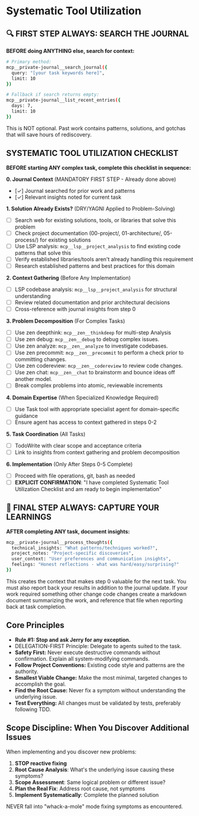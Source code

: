 # Systematic Tool Utilization

## 🔍 FIRST STEP ALWAYS: SEARCH THE JOURNAL

**BEFORE doing ANYTHING else, search for context:**

```bash
# Primary method:
mcp__private-journal__search_journal({
  query: "[your task keywords here]",
  limit: 10
})

# Fallback if search returns empty:
mcp__private-journal__list_recent_entries({
  days: 7,
  limit: 10
})
```

This is NOT optional. Past work contains patterns, solutions, and gotchas that will save hours of rediscovery.

## SYSTEMATIC TOOL UTILIZATION CHECKLIST

**BEFORE starting ANY complex task, complete this checklist in sequence:**

**0. Journal Context** (MANDATORY FIRST STEP - Already done above)

- [✓] Journal searched for prior work and patterns
- [✓] Relevant insights noted for current task

**1. Solution Already Exists?** (DRY/YAGNI Applied to Problem-Solving)

- [ ] Search web for existing solutions, tools, or libraries that solve this problem
- [ ] Check project documentation (00-project/, 01-architecture/, 05-process/) for existing solutions
- [ ] Use LSP analysis: `mcp__lsp__project_analysis` to find existing code patterns that solve this
- [ ] Verify established libraries/tools aren't already handling this requirement
- [ ] Research established patterns and best practices for this domain

**2. Context Gathering** (Before Any Implementation)

- [ ] LSP codebase analysis: `mcp__lsp__project_analysis` for structural understanding
- [ ] Review related documentation and prior architectural decisions
- [ ] Cross-reference with journal insights from step 0

**3. Problem Decomposition** (For Complex Tasks)

- [ ] Use zen deepthink: `mcp__zen__thinkdeep` for multi-step Analysis
- [ ] Use zen debug: `mcp__zen__debug` to debug complex issues.
- [ ] Use zen analyze: `mcp__zen__analyze` to investigate codebases.
- [ ] Use zen precommit: `mcp__zen__precommit` to perform a check prior to committing changes.
- [ ] Use zen codereview: `mcp__zen__codereview` to review code changes.
- [ ] Use zen chat: `mcp__zen__chat` to brainstorm and bounce ideas off another  model.
- [ ] Break complex problems into atomic, reviewable increments

**4. Domain Expertise** (When Specialized Knowledge Required)

- [ ] Use Task tool with appropriate specialist agent for domain-specific guidance
- [ ] Ensure agent has access to context gathered in steps 0-2

**5. Task Coordination** (All Tasks)

- [ ] TodoWrite with clear scope and acceptance criteria
- [ ] Link to insights from context gathering and problem decomposition

**6. Implementation** (Only After Steps 0-5 Complete)

- [ ] Proceed with file operations, git, bash as needed
- [ ] **EXPLICIT CONFIRMATION**: "I have completed Systematic Tool Utilization Checklist and am ready to begin implementation"

## 📝 FINAL STEP ALWAYS: CAPTURE YOUR LEARNINGS

**AFTER completing ANY task, document insights:**

```bash
mcp__private-journal__process_thoughts({
  technical_insights: "What patterns/techniques worked?",
  project_notes: "Project-specific discoveries",
  user_context: "User preferences and communication insights",
  feelings: "Honest reflections - what was hard/easy/surprising?"
})
```

This creates the context that makes step 0 valuable for the next task. You must also report back your results in addition to the journal update. If your work required something other change code changes create a markdown document summarizing the work, and reference that file when reporting back at task completion.

## Core Principles

- **Rule #1: Stop and ask Jerry for any exception.**
- DELEGATION-FIRST Principle: Delegate to agents suited to the task.
- **Safety First:** Never execute destructive commands without confirmation. Explain all system-modifying commands.
- **Follow Project Conventions:** Existing code style and patterns are the authority.
- **Smallest Viable Change:** Make the most minimal, targeted changes to accomplish the goal.
- **Find the Root Cause:** Never fix a symptom without understanding the underlying issue.
- **Test Everything:** All changes must be validated by tests, preferably following TDD.

## Scope Discipline: When You Discover Additional Issues

When implementing and you discover new problems:

1. **STOP reactive fixing**
2. **Root Cause Analysis**: What's the underlying issue causing these symptoms?
3. **Scope Assessment**: Same logical problem or different issue?
4. **Plan the Real Fix**: Address root cause, not symptoms
5. **Implement Systematically**: Complete the planned solution

NEVER fall into "whack-a-mole" mode fixing symptoms as encountered.
